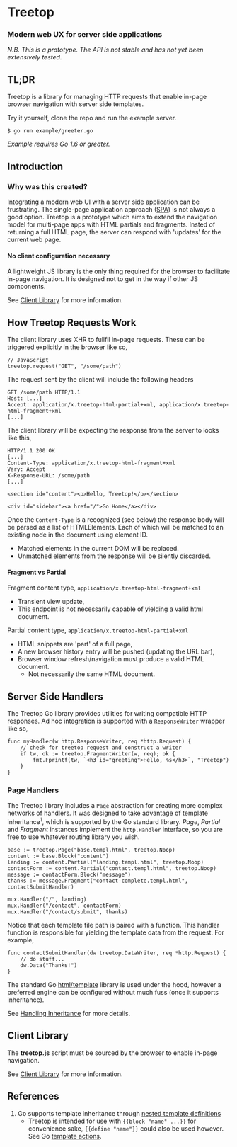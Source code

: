 # Treetop

### Modern web UX for server side applications

_N.B. This is a prototype. The API is not stable and has not yet been extensively tested._

## TL;DR

Treetop is a library for managing HTTP requests that enable in-page browser navigation with server side templates.

Try it yourself, clone the repo and run the example server.

    $ go run example/greeter.go

_Example requires Go 1.6 or greater._

## Introduction

### Why was this created?

Integrating a modern web UI with a server side application can be frustrating. The single-page application approach ([SPA](https://en.wikipedia.org/wiki/Single-page_application)) is not always a good option. Treetop is a prototype which aims to extend the navigation model for multi-page apps with HTML partials and fragments. Insted of returning a full HTML page, the server can respond with 'updates' for the current web page.

#### No client configuration necessary

A lightweight JS library is the only thing required for the browser to facilitate in-page navigation. It is designed not to get in the way if other JS components.

See [Client Library](https://github.com/rur/treetop-client) for more information.


## How Treetop Requests Work

The client library uses XHR to fullfil in-page requests. These can be triggered explicitly in the browser like so,

    // JavaScript
    treetop.request("GET", "/some/path")

The request sent by the client will include the following headers

    GET /some/path HTTP/1.1
    Host: [...]
    Accept: application/x.treetop-html-partial+xml, application/x.treetop-html-fragment+xml
    [...]

The client library will be expecting the response from the server to looks like this,

    HTTP/1.1 200 OK
    [...]
    Content-Type: application/x.treetop-html-fragment+xml
    Vary: Accept
    X-Response-URL: /some/path
    [...]

    <section id="content"><p>Hello, Treetop!</p></section>

    <div id="sidebar"><a href="/">Go Home</a></div>

Once the `Content-Type` is a recognized (see below) the response body will be parsed as a list of HTMLElements. Each of which will be matched to an existing node in the document using element ID.

* Matched elements in the current DOM will be replaced.
* Unmatched elements from the response will be silently discarded.


#### Fragment vs Partial

Fragment content type, `application/x.treetop-html-fragment+xml`

* Transient view update,
* This endpoint is not necessarily capable of yielding a valid html document.

Partial content type, `application/x.treetop-html-partial+xml`

* HTML snippets are 'part' of a full page,
* A new browser history entry will be pushed (updating the URL bar),
* Browser window refresh/navigation must produce a valid HTML document.
    * Not necessarily the same HTML document.

## Server Side Handlers

The Treetop Go library provides utilities for writing compatible HTTP responses. Ad hoc integration is supported with a `ResponseWriter` wrapper like so,

    func myHandler(w http.ResponseWriter, req *http.Request) {
        // check for treetop request and construct a writer
        if tw, ok := treetop.FragmentWriter(w, req); ok {
            fmt.Fprintf(tw, `<h3 id="greeting">Hello, %s</h3>`, "Treetop")
        }
    }

### Page Handlers

The Treetop library includes a `Page` abstraction for creating more complex networks of handlers. It was designed to take advantage of template inheritance<sup>1</sup>, which is supported by the Go standard library. _Page_, _Partial_ and _Fragment_ instances implement the `http.Handler` interface, so you are free to use whatever routing library you wish.

    base := treetop.Page("base.templ.html", treetop.Noop)
    content := base.Block("content")
    landing := content.Partial("landing.templ.html", treetop.Noop)
    contactForm := content.Partial("contact.templ.html", treetop.Noop)
    message := contactForm.Block("message")
    thanks := message.Fragment("contact-complete.templ.html", contactSubmitHandler)

    mux.Handler("/", landing)
    mux.Handler("/contact", contactForm)
    mux.Handler("/contact/submit", thanks)

Notice that each template file path is paired with a function. This handler function is responsible for yielding the template data from the request. For example,

    func contactSubmitHandler(dw treetop.DataWriter, req *http.Request) {
        // do stuff...
        dw.Data("Thanks!")
    }

The standard Go [html/template](https://golang.org/pkg/html/template/) library is used under the hood, however a preferred engine can be configured without much fuss (once it supports inheritance).

See [Handling Inheritance](#TODO) for more details.

## Client Library

The __treetop.js__ script must be sourced by the browser to enable in-page navigation.

See [Client Library](https://github.com/rur/treetop-client) for more information.


## References
1. Go supports template inheritance through [nested template definitions](https://tip.golang.org/pkg/text/template/#hdr-Nested_template_definitions)
    * Treetop is intended for use with `{{block "name" ...}}` for convenience sake, `{{define "name"}}` could also be used however. See Go [template actions](https://tip.golang.org/pkg/text/template/#hdr-Actions).
